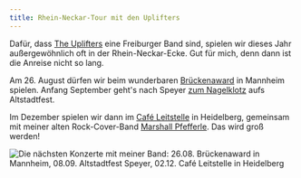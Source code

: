 ```yaml
---
title: Rhein-Neckar-Tour mit den Uplifters
---
```


Dafür, dass [The Uplifters](https://theuplifters.de/) eine Freiburger Band sind, spielen wir dieses Jahr außergewöhnlich oft in der Rhein-Neckar-Ecke. Gut für mich, denn dann ist die Anreise nicht so lang.

Am 26. August dürfen wir beim wunderbaren [Brückenaward](https://www.brueckenaward.de/) in Mannheim spielen. Anfang September geht's nach Speyer [zum Nagelklotz](https://www.facebook.com/Nagelklotz/) aufs Altstadtfest.

Im Dezember spielen wir dann im [Café Leitstelle](https://www.instagram.com/cafeleitstelle/) in Heidelberg, gemeinsam mit meiner alten Rock-Cover-Band [Marshall Pfefferle](https://www.instagram.com/marshallpfefferle/). Das wird groß werden!

![Die nächsten Konzerte mit meiner Band: 26.08. Brückenaward in Mannheim, 08.09. Altstadtfest Speyer, 02.12. Café Leitstelle in Heidelberg](/images/2023/uplifters-promo-rhein-neckar-2023.png)
